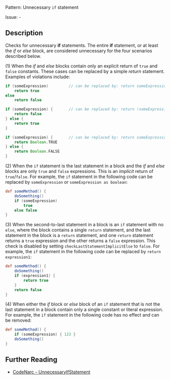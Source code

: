 Pattern: Unnecessary `if` statement

Issue: -

## Description

Checks for unnecessary **if** statements. The entire **if** statement, or at least the *if* or *else* block, are considered unnecessary for the four scenarios described below.

(1) When the *if* and *else* blocks contain only an explicit return of `true` and `false` constants. These cases can be replaced by a simple *return* statement. Examples of violations include:

``` groovy
if (someExpression)         // can be replaced by: return someExpression
    return true
else
    return false

if (someExpression) {       // can be replaced by: return !someExpression
    return false
} else {
    return true
}

if (someExpression) {       // can be replaced by: return someExpression
    return Boolean.TRUE
} else {
    return Boolean.FALSE
}
```

(2) When the `if` statement is the last statement in a block and the *if* and *else* blocks are only `true` and `false` expressions. This is an *implicit* return of `true`/`false`. For example, the `if` statement in the following code can be replaced by `someExpression` or `someExpression as boolean`:

``` groovy
def someMethod() {
    doSomething()
    if (someExpression)
        true
    else false
}
```

(3) When the second-to-last statement in a block is an `if` statement with no `else`, where the block contains a single `return` statement, and the last statement in the block is a `return` statement, and one `return` statement returns a `true` expression and the other returns a `false` expression. This check is disabled by setting `checkLastStatementImplicitElse` to `false`. For example, the `if` statement in the following code can be replaced by `return expression1`:

``` groovy
def someMethod() {
    doSomething()
    if (expression1) {
        return true
    }
    return false
}
```

(4) When either the *if* block or *else* block of an `if` statement that is not the last statement in a block contain only a single constant or literal expression. For example, the `if` statement in the following code has no effect and can be removed:

``` groovy
def someMethod() {
    if (someExpression) { 123 }
    doSomething()
}
```

## Further Reading

* [CodeNarc - UnnecessaryIfStatement](http://codenarc.sourceforge.net/codenarc-rules-unnecessary.html#UnnecessaryIfStatement)